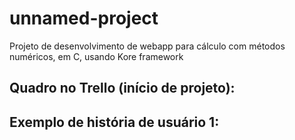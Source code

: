 # unnamed-project

Projeto de desenvolvimento de webapp para cálculo com métodos numéricos, em C, usando Kore framework

## Quadro no Trello (início de projeto):

## Exemplo de história de usuário 1:
